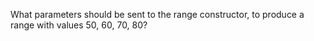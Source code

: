 What parameters should be sent to the range constructor, to produce a range with values 50, 60, 70, 80?
